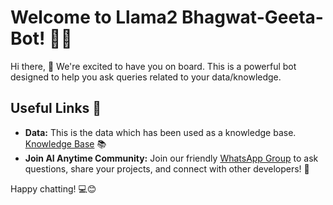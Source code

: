 # Welcome to Llama2  Bhagwat-Geeta-Bot! 🚀🤖

Hi there, 👋 We're excited to have you on board. This is a powerful bot designed to help you ask queries related to your data/knowledge.

## Useful Links 🔗

- **Data:** This is the data which has been used as a knowledge base. [Knowledge Base](https://docs.chainlit.io) 📚
- **Join AI Anytime Community:** Join our friendly [WhatsApp Group](https://discord.gg/ZThrUxbAYw) to ask questions, share your projects, and connect with other developers! 💬

Happy chatting! 💻😊

